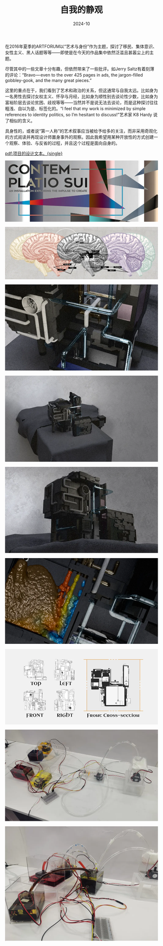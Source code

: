 ﻿---
title: 自我的静观
description: 一个有关创作冲动的交互装置。
date: 2024-10
type: full
tags:
  - concept
  - narrative
  - prototype
  - installation
tech:
  - ps
  - ai
  - blender
  - arduino
  - cad
link: /
---

在2016年夏季的ARTFORUM以“艺术与身份”作为主题，探讨了移民、集体意识、女性主义、黑人话题等等——即使是在今天的作品集中依然泛滥且甚嚣尘上的主题。

尽管其中的一些文章十分有趣，但依然带来了一些批评。如Jerry Saltz有着刻薄的评论：“Bravo — even to the over 425 pages in ads, the jargon-filled gobbley-gook, and the many great pieces.”

这里的重点在于，我们看到了艺术和政治的关系，但这通常与自我太远。比如身为一名男性去探讨女权主义、怀孕与月经，比如身为顺性别去谈论性少数，比如身为富裕阶层去谈论贫困、歧视等等——当然并不是说无法去谈论，而是这种探讨往往粗浅、自以为是、标签化的。“I feel that my work is minimized by simple references to identity politics, so I’m hesitant to discuss!”艺术家 K8 Hardy 说了相似的含义。

具身性的，或者说“第一人称”的艺术叙事应当被给予给多的关注，而非采用奇观化的方式阅读并再现设计师置身事外的观察。因此我希望用某种开放性的方式创建一个观察、体验、与反省的过程，并且这个过程是面向自身的。

[pdf:项目的设计文本。{single}](/projects/027/details/1.pdf)

![项目封面{尝试效仿构成主义的特征。}](/projects/027/details/1.webp)

![情绪思考{刻奇与虚伪在大脑中传递。}](/projects/027/details/2.webp)

![装置 #1{连接各个部分的管道采用玻璃材质。}](/projects/027/details/3.webp)

![装置 #2{项目整体由四个立方体组成。}](/projects/027/details/4.webp)

![装置 #3{表面有丰富的细节，试图营造一种工业崇拜的氛围。}](/projects/027/details/5.webp)

![装置 #4{顶部输出三种色彩的液体与油并进行混合。}](/projects/027/details/6.webp)

![装置三视图及剖面{内部是空洞，用以放置水泵与承载液体。}](/projects/027/details/7.webp)

![原型测试 #1{六个水泵共同通过面包板供电。}](/projects/027/details/8.webp)

![原型测试 #2{三通管孔径有少许问题，导致了一部分液体回流。}](/projects/027/details/9.webp)
